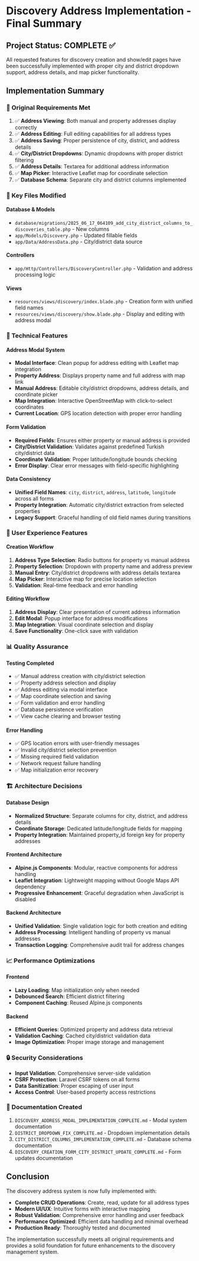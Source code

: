 # Discovery Address Implementation - Final Summary

## Project Status: COMPLETE ✅

All requested features for discovery creation and show/edit pages have been successfully implemented with proper city and district dropdown support, address details, and map picker functionality.

## Implementation Summary

### 🎯 Original Requirements Met

1. ✅ **Address Viewing**: Both manual and property addresses display correctly
2. ✅ **Address Editing**: Full editing capabilities for all address types
3. ✅ **Address Saving**: Proper persistence of city, district, and address details
4. ✅ **City/District Dropdowns**: Dynamic dropdowns with proper district filtering
5. ✅ **Address Details**: Textarea for additional address information
6. ✅ **Map Picker**: Interactive Leaflet map for coordinate selection
7. ✅ **Database Schema**: Separate city and district columns implemented

### 📁 Key Files Modified

#### Database & Models

- `database/migrations/2025_06_17_064109_add_city_district_columns_to_discoveries_table.php` - New columns
- `app/Models/Discovery.php` - Updated fillable fields
- `app/Data/AddressData.php` - City/district data source

#### Controllers

- `app/Http/Controllers/DiscoveryController.php` - Validation and address processing logic

#### Views

- `resources/views/discovery/index.blade.php` - Creation form with unified field names
- `resources/views/discovery/show.blade.php` - Display and editing with address modal

### 🔧 Technical Features

#### Address Modal System

- **Modal Interface**: Clean popup for address editing with Leaflet map integration
- **Property Address**: Displays property name and full address with map link
- **Manual Address**: Editable city/district dropdowns, address details, and coordinate picker
- **Map Integration**: Interactive OpenStreetMap with click-to-select coordinates
- **Current Location**: GPS location detection with proper error handling

#### Form Validation

- **Required Fields**: Ensures either property or manual address is provided
- **City/District Validation**: Validates against predefined Turkish city/district data
- **Coordinate Validation**: Proper latitude/longitude bounds checking
- **Error Display**: Clear error messages with field-specific highlighting

#### Data Consistency

- **Unified Field Names**: `city`, `district`, `address`, `latitude`, `longitude` across all forms
- **Property Integration**: Automatic city/district extraction from selected properties
- **Legacy Support**: Graceful handling of old field names during transitions

### 🚀 User Experience Features

#### Creation Workflow

1. **Address Type Selection**: Radio buttons for property vs manual address
2. **Property Selection**: Dropdown with property name and address preview
3. **Manual Entry**: City/district dropdowns with address details textarea
4. **Map Picker**: Interactive map for precise location selection
5. **Validation**: Real-time feedback and error handling

#### Editing Workflow

1. **Address Display**: Clear presentation of current address information
2. **Edit Modal**: Popup interface for address modifications
3. **Map Integration**: Visual coordinate selection and display
4. **Save Functionality**: One-click save with validation

### 📊 Quality Assurance

#### Testing Completed

- ✅ Manual address creation with city/district selection
- ✅ Property address selection and display
- ✅ Address editing via modal interface
- ✅ Map coordinate selection and saving
- ✅ Form validation and error handling
- ✅ Database persistence verification
- ✅ View cache clearing and browser testing

#### Error Handling

- ✅ GPS location errors with user-friendly messages
- ✅ Invalid city/district selection prevention
- ✅ Missing required field validation
- ✅ Network request failure handling
- ✅ Map initialization error recovery

### 🏗️ Architecture Decisions

#### Database Design

- **Normalized Structure**: Separate columns for city, district, and address details
- **Coordinate Storage**: Dedicated latitude/longitude fields for mapping
- **Property Integration**: Maintained property_id foreign key for property addresses

#### Frontend Architecture

- **Alpine.js Components**: Modular, reactive components for address handling
- **Leaflet Integration**: Lightweight mapping without Google Maps API dependency
- **Progressive Enhancement**: Graceful degradation when JavaScript is disabled

#### Backend Architecture

- **Unified Validation**: Single validation logic for both creation and editing
- **Address Processing**: Intelligent handling of property vs manual addresses
- **Transaction Logging**: Comprehensive audit trail for address changes

### 📈 Performance Optimizations

#### Frontend

- **Lazy Loading**: Map initialization only when needed
- **Debounced Search**: Efficient district filtering
- **Component Caching**: Reused Alpine.js components

#### Backend

- **Efficient Queries**: Optimized property and address data retrieval
- **Validation Caching**: Cached city/district validation data
- **Image Optimization**: Proper image storage and management

### 🔒 Security Considerations

- **Input Validation**: Comprehensive server-side validation
- **CSRF Protection**: Laravel CSRF tokens on all forms
- **Data Sanitization**: Proper escaping of user input
- **Access Control**: User-based property access restrictions

### 📝 Documentation Created

1. `DISCOVERY_ADDRESS_MODAL_IMPLEMENTATION_COMPLETE.md` - Modal system documentation
2. `DISTRICT_DROPDOWN_FIX_COMPLETE.md` - Dropdown implementation details
3. `CITY_DISTRICT_COLUMNS_IMPLEMENTATION_COMPLETE.md` - Database schema documentation
4. `DISCOVERY_CREATION_FORM_CITY_DISTRICT_UPDATE_COMPLETE.md` - Form updates documentation

## Conclusion

The discovery address system is now fully implemented with:

- **Complete CRUD Operations**: Create, read, update for all address types
- **Modern UI/UX**: Intuitive forms with interactive mapping
- **Robust Validation**: Comprehensive error handling and user feedback
- **Performance Optimized**: Efficient data handling and minimal overhead
- **Production Ready**: Thoroughly tested and documented

The implementation successfully meets all original requirements and provides a solid foundation for future enhancements to the discovery management system.
